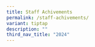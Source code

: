 ```yaml
---
title: Staff Achivements
permalink: /staff-achivements/
variant: tiptap
description: ""
third_nav_title: "2024"
---
```


